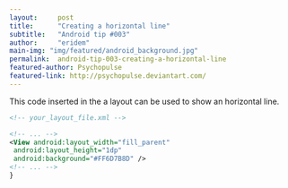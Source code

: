 ```yaml
---
layout:     post
title:      "Creating a horizontal line"
subtitle:   "Android tip #003"
author:     "eridem"
main-img: "img/featured/android_background.jpg"
permalink:  android-tip-003-creating-a-horizontal-line
featured-author: Psychopulse
featured-link: http://psychopulse.deviantart.com/
---
```


This code inserted in the a layout can be used to show an horizontal line.

```xml
<!-- your_layout_file.xml -->

<!-- ... -->
<View android:layout_width="fill_parent"
 android:layout_height="1dp"
 android:background="#FF6D7B8D" />
<!-- ... -->
}
```